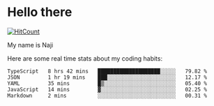 # Hello there

[![HitCount](http://hits.dwyl.com/na-ji/na-ji.svg)](https://youtu.be/dQw4w9WgXcQ)

My name is Naji

Here are some real time stats about my coding habits:

<!--START_SECTION:waka-->
```text
TypeScript   8 hrs 42 mins   ████████████████████░░░░░   79.82 % 
JSON         1 hr 19 mins    ███░░░░░░░░░░░░░░░░░░░░░░   12.17 % 
YAML         35 mins         █▒░░░░░░░░░░░░░░░░░░░░░░░   05.40 % 
JavaScript   14 mins         ▓░░░░░░░░░░░░░░░░░░░░░░░░   02.25 % 
Markdown     2 mins          ░░░░░░░░░░░░░░░░░░░░░░░░░   00.31 % 
```
<!--END_SECTION:waka-->
